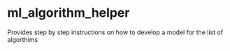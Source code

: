 # ml_algorithm_helper
Provides step by step instructions on how to develop a model for the list of algorthims
